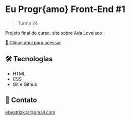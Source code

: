 # Eu Progr{amo} Front-End #1

> Turma 24

Projeto final do curso, site sobre Ada Lovelace

[🔗 Clique aqui para acessar](https://soubeatrizkaroline.github.io/EuProgramo_AdaLovelace/)

## 🛠 Tecnologias

- HTML
- CSS
- Git e Github

## 💙 Contato

ebeatrizkcs@gmail.com
